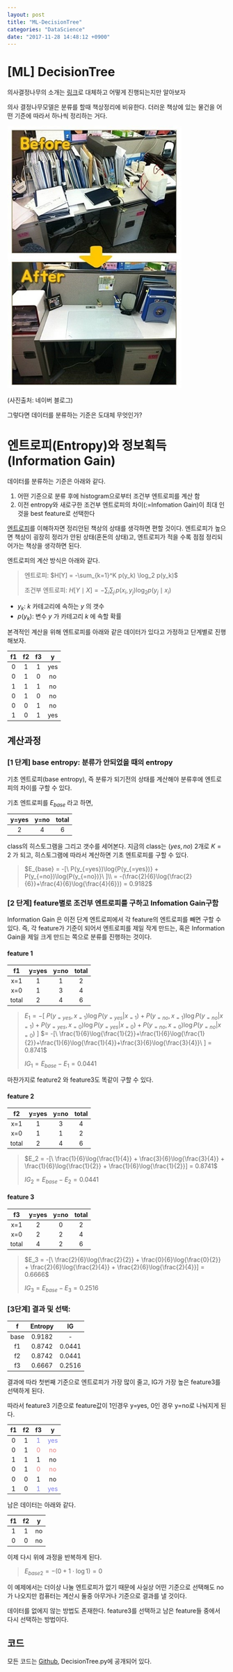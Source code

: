 ```yaml
---
layout: post
title: "ML-DecisionTree"
categories: "DataScience"
date: "2017-11-28 14:48:12 +0900"
---
```

# [ML] DecisionTree
의사결정나무의 소개는 [링크](https://ko.wikipedia.org/wiki/%EA%B2%B0%EC%A0%95_%ED%8A%B8%EB%A6%AC_%ED%95%99%EC%8A%B5%EB%B2%95)로 대체하고 어떻게 진행되는지만 알아보자

의사 결정나무모델은 분류를 할때 책상정리에 비유한다. 더러운 책상에 있는 물건을 어떤 기준에 따라서 하나씩 정리하는 거다.

<img src="/assets/ML/DecisionTree_Desk.jpeg" alt="Drawing" style="width: 400px;"/>

(사진출처: 네이버 블로그)

그렇다면 데이터를 분류하는 기준은 도대체 무엇인가?

# 엔트로피(Entropy)와 정보획득(Information Gain)
데이터를 분류하는 기준은 아래와 같다.

1. 어떤 기준으로 분류 후에 histogram으로부터 조건부 엔트로피를 계산 함
2. 이전 entropy와 새로구한 조건부 엔트로피의 차이(:=Infomation Gain)이 최대 인 것을 best feature로 선택한다

[엔트로피](https://ko.wikipedia.org/wiki/%EC%97%94%ED%8A%B8%EB%A1%9C%ED%94%BC)를 이해하자면 정리안된 책상의 상태를 생각하면 편할 것이다. 엔트로피가 높으면 책상이 굉장히 정리가 안된 상태(혼돈의 상태)고, 엔트로피가 적을 수록 점점 정리되어가는 책상을 생각하면 된다.

엔트로피의 계산 방식은 아래와 같다.
> 엔트로피: $H[Y] = -\sum_{k=1}^K p(y_k) \log_2 p(y_k)$
>
> 조건부 엔트로피: $H[Y \mid X] = - \sum_i \sum_j \,p(x_i, y_j) \log_2 p(y_j \mid x_i)$

* $y_k$: $k$ 카테고리에 속하는 $y$ 의 갯수
* $p(y_k)$: 변수 $y$ 가 카테고리 $k$ 에 속할 확률

본격적인 계산을 위해 엔트로피를 아래와 같은 데이터가 있다고 가정하고 단계별로 진행 해보자.

| f1 | f2 | f3 | y |
|:-:|:-:|:-:|:-:|
|0|1|1| yes|
|0|1|0| no|
|1|1|1| no|
|0|1|0| no|
|0|0|1| no|
|1|0|1| yes|

## 계산과정
### [1 단계] base entropy: 분류가 안되었을 때의 entropy
기초 엔트로피(base entropy), 즉 분류가 되기전의 상태를 계산해야 분류후에 엔트로피의 차이를 구할 수 있다.

기초 엔트로피를 $E_{base}$ 라고 하면,

|y=yes|y=no|total|
|:-:|:-:|:-:|
|2|4|6|
class의 히스토그램을 그리고 갯수를 세어본다. 지금의 class는 $(yes, no)$ 2개로 $K=2$ 가 되고, 히스토그램에 따라서 계산하면 기초 엔트로피를 구할 수 있다.
> $E_{base} = -[\ P(y_{=yes})\log{P(y_{=yes})} + P(y_{=no})\log{P(y_{=no})}\ ]\\
= -(\frac{2}{6}\log{\frac{2}{6}}+\frac{4}{6}\log{\frac{4}{6}}) = 0.9182$

### [2 단계] feature별로 조건부 엔트로피를 구하고 Infomation Gain구함
Information Gain 은 이전 단계 엔트로피에서 각 feature의 엔트로피를 빼면 구할 수 있다. 즉, 각 feature가 기준이 되어서 엔트로피를 제일 작게 만드는, 혹은 Information Gain을 제일 크게 만드는 쪽으로 분류를 진행하는 것이다.
#### feature 1  

|f1|y=yes|y=no|total|
|:-:|:-:|:-:|:-:|
|x=1|1|1|2|
|x=0|1|3|4|
|total|2|4|6|

>$E_1 = -[\ P(y_{=yes},x_{=1})\log{P(y_{=yes}|x_{=1})} + P(y_{=no},x_{=1})\log{P(y_{=no}|x_{=1})} +P(y_{=yes},x_{=0})\log{P(y_{=yes}|x_{=0})} + P(y_{=no},x_{=0})\log{P(y_{=no}|x_{=0})}\ ]$
>$= -[\ \frac{1}{6}\log{\frac{1}{2}}+\frac{1}{6}\log{\frac{1}{2}}+\frac{1}{6}\log{\frac{1}{4}}+\frac{3}{6}\log{\frac{3}{4}}\ ] = 0.8741$
>
>$IG_1 = E_{base} - E_1 = 0.0441$

마찬가지로 feature2 와 feature3도 똑같이 구할 수 있다.
#### feature 2

|f2|y=yes|y=no|total|
|:-:|:-:|:-:|:-:|
|x=1|1|3|4|
|x=0|1|1|2|
|total|2|4|6|

> $E_2 = -[\ \frac{1}{6}\log{\frac{1}{4}} + \frac{3}{6}\log{\frac{3}{4}} + \frac{1}{6}\log{\frac{1}{2}} + \frac{1}{6}\log{\frac{1}{2}}] = 0.8741$
>
> $IG_2 = E_{base} - E_2 = 0.0441$

#### feature 3

|f3|y=yes|y=no|total|
|:-:|:-:|:-:|:-:|
|x=1|2|0|2|
|x=0|2|2|4|
|total|4|2|6|

> $E_3 = -[\ \frac{2}{6}\log{\frac{2}{2}} + \frac{0}{6}\log{\frac{0}{2}} + \frac{2}{6}\log{\frac{2}{4}} + \frac{2}{6}\log{\frac{2}{4}}] = 0.6666$
>
>$IG_3 = E_{base} - E_3=0.2516$

### [3단계] 결과 및 선택:

| f|Entropy|IG|
|:-:|:-:|:-:|
|base |0.9182| -  |
|f1 |0.8742|0.0441|
|f2 |0.8742|0.0441|
|f3 |0.6667|0.2516|

결과에 따라 첫번째 기준으로 엔트로피가 가장 많이 줄고, IG가 가장 높은 feature3를 선택하게 된다.

따라서 feature3 기준으로 feature값이 1인경우 y=yes, 0인 경우 y=no로 나눠지게 된다.

| f1 | f2 | f3 | y |
|:-:|:-:|:-:|:-:|
|0|1|<span style="color: #7d7ee8">1</span>| <span style="color: #7d7ee8">yes</span>|
|0|1|<span style="color: #e87d7d">0</span>| <span style="color: #e87d7d">no</span>|
|1|1|1| no|
|0|1|<span style="color: #e87d7d">0</span>| <span style="color: #e87d7d">no</span>|
|0|0|1| no|
|1|0|<span style="color: #7d7ee8">1</span>| <span style="color: #7d7ee8">yes</span>|

남은 데이터는 아래와 같다.

| f1 | f2 | y |
|:-:|:-:|:-:|
|1|1|no|
|0|0|no|

이제 다시 위에 과정을 반복하게 된다.
> $E_{base2} = -(0 + 1 \cdot \log{1}) =0$

이 예제에서는 더이상 나눌 엔트로피가 없기 때문에 사실상 어떤 기준으로 선택해도 no가 나오지만 컴퓨터는 계산시 둘중 아무거나 기준으로 결과를 낼 것이다.

데이터를 없에지 않는 방법도 존재한다. feature3를 선택하고 남은 feature들 중에서 다시 선택하는 방법이다.

## 코드
모든 코드는 [Github](https://github.com/simonjisu/ML/tree/master/DecisionTreeModel), DecisionTree.py에 공개되어 있다.

